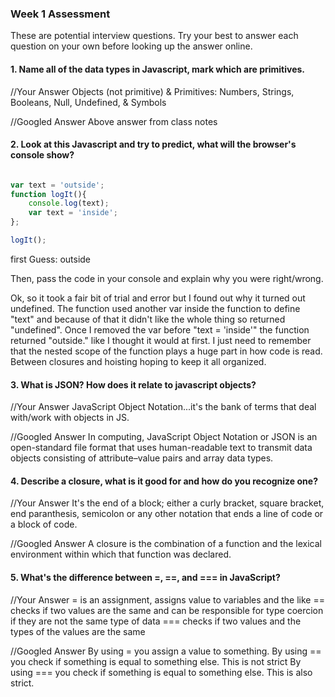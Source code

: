 ### Week 1 Assessment

These are potential interview questions. Try your best to answer each question on your own before looking up the answer online.

#### 1. Name all of the data types in Javascript, mark which are primitives. 

  //Your Answer
  Objects (not primitive) & Primitives: Numbers, Strings, Booleans, Null, Undefined, & Symbols
  
  //Googled Answer
Above answer from class notes


#### 2. Look at this Javascript and try to predict, what will the browser's console show? 

``` javascript

var text = 'outside';
function logIt(){
    console.log(text);
    var text = 'inside';
};

logIt();

```

first Guess: 
outside

Then, pass the code in your console and explain why you were right/wrong. 

Ok, so it took a fair bit of trial and error but I found out why it turned out undefined.  The function used another var inside the function to define "text" and because of that it didn't like the whole thing so returned "undefined".  Once I removed the var before "text = 'inside'" the function returned "outside." like I thought it would at first.  I just need to remember that the nested scope of the function plays a huge part in how code is read.  Between closures and hoisting hoping to keep it all organized.

#### 3. What is JSON? How does it relate to javascript objects?

  //Your Answer
  JavaScript Object Notation...it's the bank of terms that deal with/work with objects in JS.
  
  //Googled Answer
In computing, JavaScript Object Notation or JSON is an open-standard file format that uses human-readable text to transmit data objects consisting of attribute–value pairs and array data types.

#### 4. Describe a closure, what is it good for and how do you recognize one?

  //Your Answer
  It's the end of a block; either a curly bracket, square bracket, end paranthesis, semicolon or any other notation that ends a line of code or a block of code.  
  
  //Googled Answer
  A closure is the combination of a function and the lexical environment within which that function was declared.

#### 5. What's the difference between =, ==, and === in JavaScript?

  //Your Answer
  = is an assignment, assigns value to variables and the like
  == checks if two values are the same and can be responsible for type coercion if they are not the same type of data
  === checks if two values and the types of the values are the same
  
  //Googled Answer
By using = you assign a value to something.
By using == you check if something is equal to something else. This is not strict
By using === you check if something is equal to something else. This is also strict.
